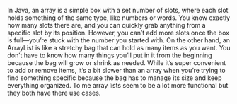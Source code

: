 In Java, an array is a simple box with a set number of slots, where each slot holds something of the same type, like numbers or words. You know exactly how many slots there are, and you can quickly grab anything from a specific slot by its position. However, you can’t add more slots once the box is full—you’re stuck with the number you started with.
On the other hand, an ArrayList is like a stretchy bag that can hold as many items as you want. You don’t have to know how many things you’ll put in it from the beginning because the bag will grow or shrink as needed. While it’s super convenient to add or remove items, it’s a bit slower than an array when you’re trying to find something specific because the bag has to manage its size and keep everything organized.  To me array lists seem to be a lot more functional but they both have there use cases. 
